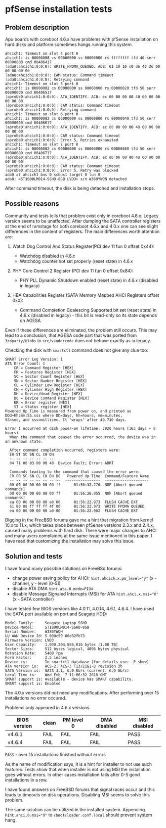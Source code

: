 pfSense installation tests
==========================

## Problem description

Apu boards with coreboot 4.6.x have problems with pfSense installation on hard
disks and platform sometimes hangs running this system.

```
ahcich1: Timeout on slot 4 port 0
ahcich1: is 00000008 cs 00000000 ss 00000000 rs ffffffff tfd 40 serr 00000000 cmd 00406417
(ada0:ahcich1:0:0:0): WRITE_FPDMA_QUEUED. ACB: 61 10 10 c0 d6 40 26 00 00 00 00 00
(ada0:ahcich1:0:0:0): CAM status: Command timeout
(ada0:ahcich1:0:0:0): Retrying command
ahcich1: Timeout on slot 5 port 0
ahcich1: is 00000002 cs 00000000 ss 00000000 rs 00000020 tfd 50 serr 00000000 cmd 00406517
(aprobe0:ahcich1:0:0:0): ATA_IDENTIFY. ACB: ec 00 00 00 00 40 00 00 00 00 00 00
(aprobe0:ahcich1:0:0:0): CAM status: Command timeout
(aprobe0:ahcich1:0:0:0): Retrying command
ahcich1: Timeout on slot 6 port 0
ahcich1: is 00000002 cs 00000000 ss 00000000 rs 00000040 tfd 50 serr 00000000 cmd 00406617
(aprobe0:ahcich1:0:0:0): ATA_IDENTIFY. ACB: ec 00 00 00 00 40 00 00 00 00 00 00
(aprobe0:ahcich1:0:0:0): CAM status: Command timeout
(aprobe0:ahcich1:0:0:0): Error 5, Retries exhausted
ahcich1: Timeout on slot 7 port 0
ahcich1: is 00000002 cs 00000000 ss 00000000 rs 00000080 tfd 50 serr 00000000 cmd 00406717
(aprobe0:ahcich1:0:0:0): ATA_IDENTIFY. ACB: ec 00 00 00 00 40 00 00 00 00 00 00
(aprobe0:ahcich1:0:0:0): CAM status: Command timeout
(aprobe0:ahcich1:0:0:0): Error 5, Retry was blocked
ada0 at ahcich1 bus 0 scbus1 target 0 lun 0
ada0: <ST1000LM014-SSHD-8GB LVD3> s/n W380YWQN detached
```

After command timeout, the disk is being detached and installation stops.


## Possible reasons

Community and tests tells that problem exist only in coreboot 4.6.x. Legacy
version seems to be unaffected. After dumping the SATA controller registers at
the end of ramstage for both coreboot 4.6.x and 4.0.x one can see slight
differences in the content of registers. The main differences worth attention
are:

1. Watch Dog Control And Status Register(PCI dev 11 fun 0 offset 0x44):

    - Watchdog disabled in 4.6.x
    - Watchdog counter not set properly (reset state) in 4.6.x

2.  PHY Core Control 2 Register (PCI dev 11 fun 0 offset 0x84):

    - PHY PLL Dynamic Shutdown enabled (reset state) in 4.6.x (disabled in legacy)

3. HBA Capabilities Register (SATA Memory Mapped AHCI Registers offset 0x0):

    - Command Completion Coalescing Supported bit set (reset state) in 4.6.x
      (disabled in legacy) - this bit is read-only so its state depends on AGESA

Even if these differences are eliminated, the problem still occurs. This may
lead to a conclusion, that AGESA code part that was ported from `3rdparty/blobs`
to `src/vendorcode` does not behave exactly as in legacy.

Checking the disk with `smartctl` command does not give any clue too:

```
SMART Error Log Version: 1
ATA Error Count: 1
	CR = Command Register [HEX]
	FR = Features Register [HEX]
	SC = Sector Count Register [HEX]
	SN = Sector Number Register [HEX]
	CL = Cylinder Low Register [HEX]
	CH = Cylinder High Register [HEX]
	DH = Device/Head Register [HEX]
	DC = Device Command Register [HEX]
	ER = Error register [HEX]
	ST = Status register [HEX]
Powered_Up_Time is measured from power on, and printed as
DDd+hh:mm:SS.sss where DD=days, hh=hours, mm=minutes,
SS=sec, and sss=millisec. It "wraps" after 49.710 days.

Error 1 occurred at disk power-on lifetime: 3920 hours (163 days + 8 hours)
  When the command that caused the error occurred, the device was in an unknown state.

  After command completion occurred, registers were:
  ER ST SC SN CL CH DH
  -- -- -- -- -- -- --
  04 71 00 03 00 00 40  Device Fault; Error: ABRT

  Commands leading to the command that caused the error were:
  CR FR SC SN CL CH DH DC   Powered_Up_Time  Command/Feature_Name
  -- -- -- -- -- -- -- --  ----------------  --------------------
  00 00 00 00 00 00 00 ff      01:56:32.276  NOP [Abort queued commands]
  00 00 00 00 00 00 00 ff      01:56:26.955  NOP [Abort queued commands]
  ea 00 00 00 00 00 a0 00      01:56:22.973  FLUSH CACHE EXT
  61 00 08 ff ff ff 4f 00      01:56:22.973  WRITE FPDMA QUEUED
  ea 00 00 00 00 00 a0 00      01:56:22.962  FLUSH CACHE EXT
```

Digging in the FreeBSD forums gave me a hint that migration from kernel 10.x to
11.x, which takes place between pfSense versions 2.3.x and 2.4.x, caused many
problems with hard disk. There were major changes to AHCI and many users
complained at the same issue mentioned in this paper. I have read that
customizing the installation may solve this issue.

## Solution and tests

I have found many possible solutions on FreeBSd forums:

- change power saving policy for AHCI: `hint.ahcich.x.pm_level="y"`
  (x - channel, y - level [0-5])
- disable ATA DMA `hint.ata.0.mode=PIO4`
- disable Message Signaled Interrupts (MSI) for ATA `hint.ahci.x.msi="0"`
  (x - SATA controller)

I have tested few BIOS versions like 4.0.11, 4.0.14, 4.6.1, 4.6.4. I have used
the SATA port available on port and Seagate HDD:

```
Model Family:     Seagate Laptop SSHD
Device Model:     ST1000LM014-SSHD-8GB
Serial Number:    W380YWQN
LU WWN Device Id: 5 000c50 06e82fb73
Firmware Version: LVD3
User Capacity:    1,000,204,886,016 bytes [1.00 TB]
Sector Sizes:     512 bytes logical, 4096 bytes physical
Rotation Rate:    5400 rpm
Form Factor:      2.5 inches
Device is:        In smartctl database [for details use: -P show]
ATA Version is:   ACS-2, ACS-3 T13/2161-D revision 3b
SATA Version is:  SATA 3.1, 6.0 Gb/s (current: 6.0 Gb/s)
Local Time is:    Wed Feb  7 11:06:32 2018 GMT
SMART support is: Available - device has SMART capability.
SMART support is: Enabled
```


The 4.0.x versions did not need any modifications. After performing over 15
installations no error occured.

Problems only appeared in 4.6.x versions.

|BIOS version|clean|PM level 0|DMA disabled|MSI disabled|
|------------|-----|----------|------------|------------|
|   v4.6.1   | FAIL|   FAIL   |    FAIL    |    PASS    |
|   v4.6.4   | FAIL|   FAIL   |    FAIL    |    PASS    |

`PASS` - over 15 installations finished without errors

As the name of modification says, it is a hint for installer to not use such
features. Tests show that when installer is not using MSI the installation goes
without errors. In other cases installation fails after 0-5 good installations
in a row.

I have found answers on FreeBSD forums that signal races occur and this leads
to timeouts on disk operations. Disabling MSI seems to solve this problem.

The same solution can be utilized in the installed system. Appending
`hint.ahci.0.msi="0"` to `/boot/loader.conf.local` should prevent system hang.

